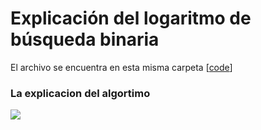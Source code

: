 # Explicación del logaritmo de búsqueda binaria

El archivo se encuentra en esta misma carpeta [[code](https://github.com/gnvidal/Algorithms/blob/7e7774ac2ba10ed961e1228700ee9599d669e634/1.Searching_algorithms/2.Binary_search/Binary_search.py)]

### La explicacion del algortimo

<img src="https://github.com/gnvidal/Algorithms/blob/5eb4a992e8464f511a4f0649793283557698aa32/1.Searching_algorithms/2.Binary_search/Binario.jpg" alt=" "/>
